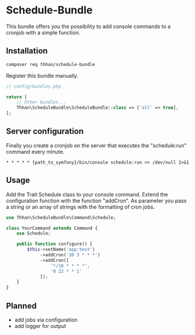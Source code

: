 # Schedule-Bundle

This bundle offers you the possibility to add console commands to a cronjob with a simple function.

## Installation

```bash
composer req thhan/schedule-bundle
```

Register this bundle manually.

```php
// config/bundles.php

return [
    // Other bundles...
    Thhan\ScheduleBundle\ScheduleBundle::class => ['all' => true],
];
```

## Server configuration

Finally you create a cronjob on the server that executes the "schedule:run" command every minute.

```text
* * * * * {path_to_symfony}/bin/console schedule:run >> /dev/null 2>&1
```

## Usage

Add the Trait Schedule class to your console command. Extend the configuration function with the function "addCron". As parameter you pass a string or an array of strings with the formatting of cron jobs.

```php
use Thhan\ScheduleBundle\Command\Schedule;

class YourCommand extends Command {
    use Schedule;

    public function configure() {
        $this->setName('app:test')
             ->addCron('30 3 * * *')
             ->addCron([
                 '*/10 * * * *',
                 '0 22 * * 1'
             ]);
    }
}
```

## Planned

- add jobs via configuration
- add logger for output
